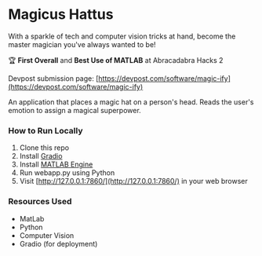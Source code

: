 # Magicus Hattus
With a sparkle of tech and computer vision tricks at hand, become the master magician you've always wanted to be!

🏆 **First Overall** and **Best Use of MATLAB** at Abracadabra Hacks 2

Devpost submission page: [https://devpost.com/software/magic-ify](https://devpost.com/software/magic-ify)

An application that places a magic hat on a person's head. Reads the user's emotion to assign a magical superpower.

### How to Run Locally
1. Clone this repo
2. Install [Gradio](gradio.app)
3. Install [MATLAB Engine](https://www.mathworks.com/help/matlab/matlab_external/install-the-matlab-engine-for-python.html)
4. Run webapp.py using Python
5. Visit [http://127.0.0.1:7860/](http://127.0.0.1:7860/) in your web browser

### Resources Used
- MatLab
- Python
- Computer Vision 
- Gradio (for deployment)
